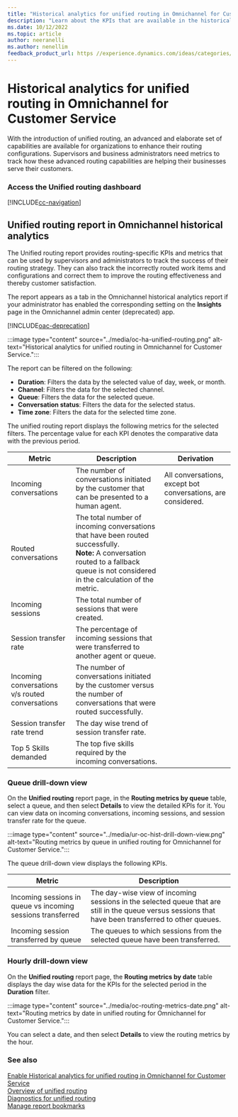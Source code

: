 ```yaml
---
title: "Historical analytics for unified routing in Omnichannel for Customer Service | MicrosoftDocs"
description: "Learn about the KPIs that are available in the historical analytics report for Omnichannel for Customer Service."
ms.date: 10/12/2022
ms.topic: article
author: neeranelli
ms.author: nenellim
feedback_product_url: https //experience.dynamics.com/ideas/categories/list/?category=a7f4a807-de3b-eb11-a813-000d3a579c38&forum=b68e50a6-88d9-e811-a96b-000d3a1be7ad
---
```


# Historical analytics for unified routing in Omnichannel for Customer Service

With the introduction of unified routing, an advanced and elaborate set of capabilities are available for organizations to enhance their routing configurations. Supervisors and business administrators need metrics to track how these advanced routing capabilities are helping their businesses serve their customers.

### Access the Unified routing dashboard

[!INCLUDE[cc-navigation](../../includes/cc-navigation.md)]

## Unified routing report in Omnichannel historical analytics

The Unified routing report provides routing-specific KPIs and metrics that can be used by supervisors and administrators to track the success of their routing strategy. They can also track the incorrectly routed work items and configurations and correct them to improve the routing effectiveness and thereby customer satisfaction.

The report appears as a tab in the Omnichannel historical analytics report if your administrator has enabled the corresponding setting on the **Insights** page in the Omnichannel admin center (deprecated) app.

[!INCLUDE[oac-deprecation](../../includes/oac-deprecation.md)]

:::image type="content" source="../media/oc-ha-unified-routing.png" alt-text="Historical analytics for unified routing in Omnichannel for Customer Service.":::

The report can be filtered on the following:

- **Duration**: Filters the data by the selected value of day, week, or month.
- **Channel**: Filters the data for the selected channel.
- **Queue**: Filters the data for the selected queue.
- **Conversation status**: Filters the data for the selected status.
- **Time zone**: Filters the data for the selected time zone.

The unified routing report displays the following metrics for the selected filters. The percentage value for each KPI denotes the comparative data with the previous period.


|Metric  |Description  |Derivation  |
|---------|---------|---------|
|Incoming conversations     | The number of conversations initiated by the customer that can be presented to a human agent.        | All conversations, except bot conversations, are considered.        |
|Routed conversations     | The total number of incoming conversations that have been routed successfully. <br> **Note:** A conversation routed to a fallback queue is not considered in the calculation of the metric.       |         |
|Incoming sessions     | The total number of sessions that were created.        |         |
|Session transfer rate     | The percentage of incoming sessions that were transferred to another agent or queue.         |         |
|Incoming conversations v/s routed conversations     | The number of conversations initiated by the customer versus the number of conversations that were routed successfully.      |         |
|Session transfer rate trend     | The day wise trend of session transfer rate.        |         |
|Top 5 Skills demanded     | The top five skills required by the incoming conversations.        |         |

### Queue drill-down view

On the **Unified routing** report page, in the **Routing metrics by queue** table, select a queue, and then select **Details** to view the detailed KPIs for it. You can view data on incoming conversations, incoming sessions, and session transfer rate for the queue.

:::image type="content" source="../media/ur-oc-hist-drill-down-view.png" alt-text="Routing metrics by queue in unified routing for Omnichannel for Customer Service.":::

The queue drill-down view displays the following KPIs.

|Metric  |Description  |
|---------|---------|
|Incoming sessions in queue vs incoming sessions transferred  |The day-wise view of incoming sessions in the selected queue that are still in the queue versus sessions that have been transferred to other queues.|
|Incoming session transferred by queue| The queues to which sessions from the selected queue have been transferred.|

### Hourly drill-down view

On the **Unified routing** report page, the **Routing metrics by date** table displays the day wise data for the KPIs for the selected period in the **Duration** filter.

:::image type="content" source="../media/oc-routing-metrics-date.png" alt-text="Routing metrics by date in unified routing for Omnichannel for Customer Service.":::

You can select a date, and then select **Details** to view the routing metrics by the hour.

### See also

[Enable Historical analytics for unified routing in Omnichannel for Customer Service](../administer/oc-historical-analytics-reports.md#enable-historical-analytics-for-unified-routing-in-omnichannel-for-customer-service)  
[Overview of unified routing](../administer/overview-unified-routing.md)  
[Diagnostics for unified routing](../administer/unified-routing-diagnostics.md)  
[Manage report bookmarks](manage-bookmarks.md)  
